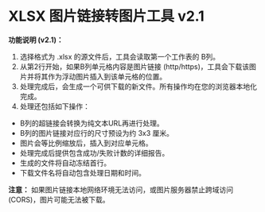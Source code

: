 # XLSX 图片链接转图片工具 v2.1
**功能说明 (v2.1)：**

1. 选择格式为 .xlsx 的源文件后，工具会读取第一个工作表的 B列。
2. 从第2行开始，如果B列单元格内容是图片链接 (http/https)，工具会下载该图片并将其作为浮动图片插入到该单元格的位置。
3. 处理完成后，会生成一个可供下载的新文件。所有操作均在您的浏览器本地化完成。
4. 处理还包括如下操作：
- B列的超链接会转换为纯文本URL再进行处理。
- B列的图片链接对应行的尺寸预设为约 3x3 厘米。
- 图片会等比例缩放后，插入到对应单元格。
- 处理完成后提供包含成功/失败计数的详细报告。
- 生成的文件将自动冻结首行。
- 下载文件名将自动包含处理日期和时间。
 
**注意：** 如果图片链接本地网络环境无法访问，或图片服务器禁止跨域访问(CORS)，图片可能无法被下载。
